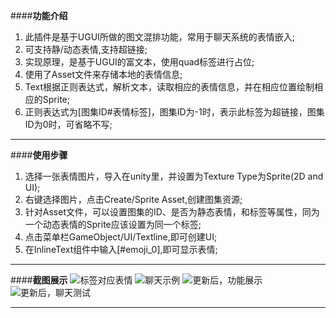 ﻿####**功能介绍**
1. 此插件是基于UGUI所做的图文混排功能，常用于聊天系统的表情嵌入;
2. 可支持静/动态表情,支持超链接;
3. 实现原理，是基于UGUI的富文本，使用quad标签进行占位;
4. 使用了Asset文件来存储本地的表情信息;
5. Text根据正则表达式，解析文本，读取相应的表情信息，并在相应位置绘制相应的Sprite;
6. 正则表达式为[图集ID#表情标签]，图集ID为-1时，表示此标签为超链接，图集ID为0时，可省略不写;

---
####**使用步骤**
1. 选择一张表情图片，导入在unity里，并设置为Texture Type为Sprite(2D and UI);
2. 右键选择图片，点击Create/Sprite Asset,创建图集资源;
3. 针对Asset文件，可以设置图集的ID、是否为静态表情，和标签等属性，同为一个动态表情的Sprite应该设置为同一个标签;
4. 点击菜单栏GameObject/UI/Textline,即可创建UI;
5. 在InlineText组件中输入[#emoji_0],即可显示表情;

---
####**截图展示**
![ 标签对应表情](https://github.com/coding2233/TextInlineSprite/blob/master/ShotScreens/tw04_01.gif)
![聊天示例](https://github.com/coding2233/TextInlineSprite/blob/master/ShotScreens/tw04_02.gif)
![更新后，功能展示](https://github.com/coding2233/TextInlineSprite/blob/master/ShotScreens/text01.gif)
![更新后，聊天测试](https://github.com/coding2233/TextInlineSprite/blob/master/ShotScreens/text02.jpg)

---